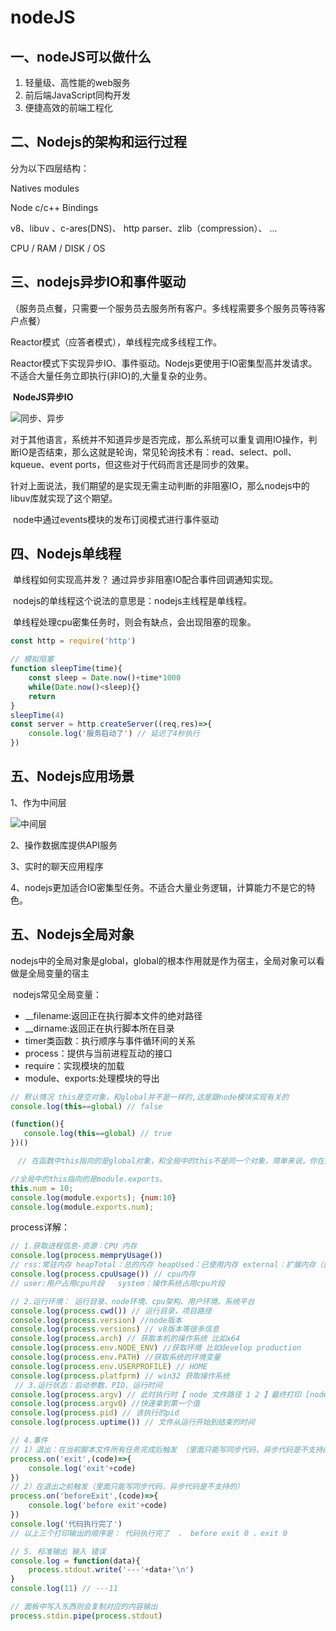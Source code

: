 
# nodeJS

## 一、nodeJS可以做什么

1. 轻量级、高性能的web服务
2. 前后端JavaScript同构开发
3. 便捷高效的前端工程化

## 二、Nodejs的架构和运行过程

分为以下四层结构：

Natives modules

Node c/c++ Bindings

v8、libuv 、c-ares(DNS)、 http parser、zlib（compression）、 ...

CPU / RAM / DISK / OS 

## 三、nodejs异步IO和事件驱动

（服务员点餐，只需要一个服务员去服务所有客户。多线程需要多个服务员等待客户点餐）

Reactor模式（应答者模式），单线程完成多线程工作。

Reactor模式下实现异步IO、事件驱动。Nodejs更使用于IO密集型高并发请求。不适合大量任务立即执行(非IO)的,大量复杂的业务。

​		**NodeJS异步IO**

![同步、异步](/blog/images/note/talk-node/image-readme1.png)

​		对于其他语言，系统并不知道异步是否完成，那么系统可以重复调用IO操作，判断IO是否结束，那么这就是轮询，常见轮询技术有：read、select、poll、kqueue、event ports，但这些对于代码而言还是同步的效果。

​		针对上面说法，我们期望的是实现无需主动判断的非阻塞IO，那么nodejs中的libuv库就实现了这个期望。

​		node中通过events模块的发布订阅模式进行事件驱动

## 四、Nodejs单线程

​		单线程如何实现高并发？ 通过异步非阻塞IO配合事件回调通知实现。

​		nodejs的单线程这个说法的意思是：nodejs主线程是单线程。

​		单线程处理cpu密集任务时，则会有缺点，会出现阻塞的现象。 

```javascript
const http = require('http')

// 模拟阻塞
function sleepTime(time){
    const sleep = Date.now()+time*1000
    while(Date.now()<sleep){}
    return
}
sleepTime(4)
const server = http.createServer((req,res)=>{
    console.log('服务启动了') // 延迟了4秒执行
})
```

## 五、Nodejs应用场景

1、作为中间层

![中间层](/blog/images/note/talk-node/image-readme2.png)

2、操作数据库提供API服务

3、实时的聊天应用程序

4、nodejs更加适合IO密集型任务。不适合大量业务逻辑，计算能力不是它的特色。

## 五、Nodejs全局对象

​	nodejs中的全局对象是global，global的根本作用就是作为宿主，全局对象可以看做是全局变量的宿主

​	nodejs常见全局变量：

- __filename:返回正在执行脚本文件的绝对路径
- __dirname:返回正在执行脚本所在目录
- timer类函数：执行顺序与事件循环间的关系
- process：提供与当前进程互动的接口
- require：实现模块的加载
- module、exports:处理模块的导出

```js
// 默认情况 this是空对象，和global并不是一样的,这是跟node模块实现有关的
console.log(this==global) // false

(function(){
   console.log(this==global) // true 
})()

　// 在函数中this指向的是global对象，和全局中的this不是同一个对象，简单来说，你在函数中通过this定义的变量就是相当于给global添加了一个属性，此时与全局中的this已经没有关系了。


```

```js
//全局中的this指向的是module.exports。
this.num = 10;
console.log(module.exports); {num:10}
console.log(module.exports.num);
```

process详解：

```js
// 1.获取进程信息-资源：CPU 内存
console.log(process.mempryUsage()) 
// rss:常驻内存 heapTotal：总的内存 heapUsed：已使用内存 external：扩展内存（底层模块c或者c++占据的内存大小） arrayBuffers：独立空间的大小，不占据v8内存。
console.log(process.cpuUsage()) // cpu内存
// user:用户占用cpu片段   system：操作系统占用cpu片段

// 2.运行环境： 运行目录、node环境、cpu架构、用户环境、系统平台
console.log(process.cwd()) // 运行目录，项目路径
console.log(process.version) //node版本
console.log(process.versions) // v8版本等很多信息
console.log(process.arch) // 获取本机的操作系统 比如x64
console.log(process.env.NODE_ENV) //获取环境 比如develop production
console.log(process.env.PATH) //获取系统的环境变量
console.log(process.env.USERPROFILE) // HOME
console.log(process.platfprm) // win32 获取操作系统
 // 3.运行状态：启动参数、PID、运行时间
console.log(process.argv) // 此时执行时【 node 文件路径 1 2 】最终打印 [node.exe,node当前文件的路径,1,2]
console.log(process.argv0) //快速拿到第一个值
console.log(process.pid) // 该执行的pid
console.log(process.uptime()) // 文件从运行开始到结束的时间

// 4.事件
// 1）退出：在当前脚本文件所有任务完成后触发 （里面只能写同步代码，异步代码是不支持的）
process.on('exit',(code)=>{
    console.log('exit'+code)
})
// 2）在退出之前触发（里面只能写同步代码，异步代码是不支持的）
process.on('beforeExit',(code)=>{
    console.log('before exit'+code)
})
console.log('代码执行完了')
// 以上三个打印输出的顺序是： 代码执行完了  、 before exit 0 、exit 0 

// 5. 标准输出 输入 错误
console.log = function(data){
    process.stdout.write('---'+data+'\n')
}
console.log(11) // ---11

// 面板中写入东西则会复制对应的内容输出
process.stdin.pipe(process.stdout)
```





